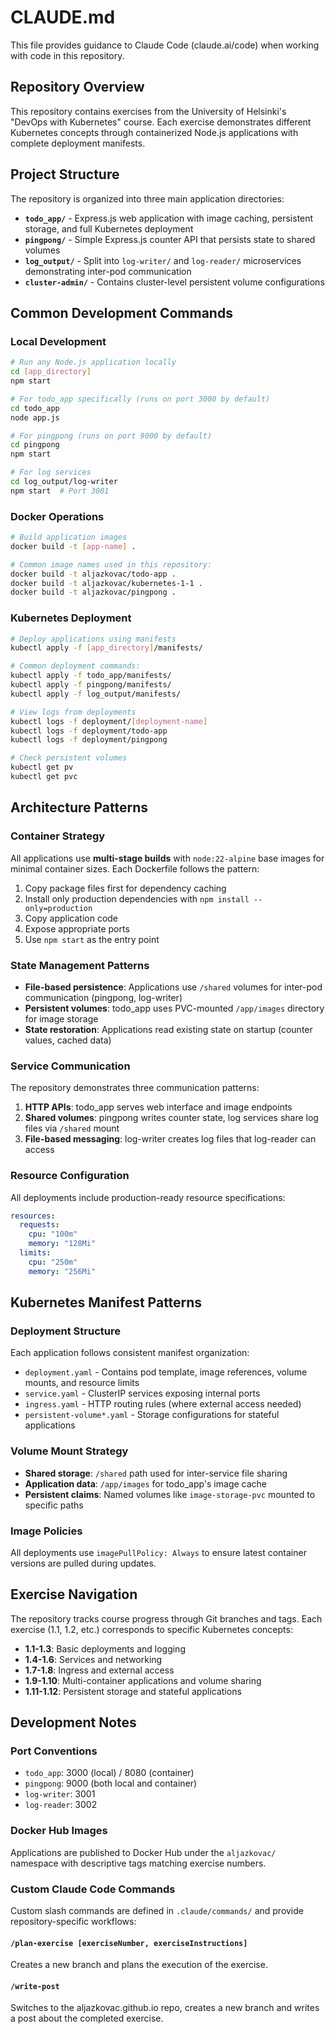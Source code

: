 # CLAUDE.md

This file provides guidance to Claude Code (claude.ai/code) when working with code in this repository.

## Repository Overview

This repository contains exercises from the University of Helsinki's "DevOps with Kubernetes" course. Each exercise demonstrates different Kubernetes concepts through containerized Node.js applications with complete deployment manifests.

## Project Structure

The repository is organized into three main application directories:

- **`todo_app/`** - Express.js web application with image caching, persistent storage, and full Kubernetes deployment
- **`pingpong/`** - Simple Express.js counter API that persists state to shared volumes  
- **`log_output/`** - Split into `log-writer/` and `log-reader/` microservices demonstrating inter-pod communication
- **`cluster-admin/`** - Contains cluster-level persistent volume configurations

## Common Development Commands

### Local Development

```bash
# Run any Node.js application locally
cd [app_directory]
npm start

# For todo_app specifically (runs on port 3000 by default)
cd todo_app
node app.js

# For pingpong (runs on port 9000 by default) 
cd pingpong
npm start

# For log services
cd log_output/log-writer
npm start  # Port 3001
```

### Docker Operations

```bash
# Build application images
docker build -t [app-name] .

# Common image names used in this repository:
docker build -t aljazkovac/todo-app .
docker build -t aljazkovac/kubernetes-1-1 .
docker build -t aljazkovac/pingpong .
```

### Kubernetes Deployment

```bash
# Deploy applications using manifests
kubectl apply -f [app_directory]/manifests/

# Common deployment commands:
kubectl apply -f todo_app/manifests/
kubectl apply -f pingpong/manifests/
kubectl apply -f log_output/manifests/

# View logs from deployments
kubectl logs -f deployment/[deployment-name]
kubectl logs -f deployment/todo-app
kubectl logs -f deployment/pingpong

# Check persistent volumes
kubectl get pv
kubectl get pvc
```

## Architecture Patterns

### Container Strategy

All applications use **multi-stage builds** with `node:22-alpine` base images for minimal container sizes. Each Dockerfile follows the pattern:

1. Copy package files first for dependency caching
2. Install only production dependencies with `npm install --only=production`
3. Copy application code
4. Expose appropriate ports
5. Use `npm start` as the entry point

### State Management Patterns

- **File-based persistence**: Applications use `/shared` volumes for inter-pod communication (pingpong, log-writer)
- **Persistent volumes**: todo_app uses PVC-mounted `/app/images` directory for image storage
- **State restoration**: Applications read existing state on startup (counter values, cached data)

### Service Communication

The repository demonstrates three communication patterns:

1. **HTTP APIs**: todo_app serves web interface and image endpoints
2. **Shared volumes**: pingpong writes counter state, log services share log files via `/shared` mount
3. **File-based messaging**: log-writer creates log files that log-reader can access

### Resource Configuration

All deployments include production-ready resource specifications:

```yaml
resources:
  requests:
    cpu: "100m" 
    memory: "128Mi"
  limits:
    cpu: "250m"
    memory: "256Mi"
```

## Kubernetes Manifest Patterns

### Deployment Structure

Each application follows consistent manifest organization:

- `deployment.yaml` - Contains pod template, image references, volume mounts, and resource limits
- `service.yaml` - ClusterIP services exposing internal ports
- `ingress.yaml` - HTTP routing rules (where external access needed)
- `persistent-volume*.yaml` - Storage configurations for stateful applications

### Volume Mount Strategy

- **Shared storage**: `/shared` path used for inter-service file sharing
- **Application data**: `/app/images` for todo_app's image cache
- **Persistent claims**: Named volumes like `image-storage-pvc` mounted to specific paths

### Image Policies

All deployments use `imagePullPolicy: Always` to ensure latest container versions are pulled during updates.

## Exercise Navigation

The repository tracks course progress through Git branches and tags. Each exercise (1.1, 1.2, etc.) corresponds to specific Kubernetes concepts:

- **1.1-1.3**: Basic deployments and logging
- **1.4-1.6**: Services and networking  
- **1.7-1.8**: Ingress and external access
- **1.9-1.10**: Multi-container applications and volume sharing
- **1.11-1.12**: Persistent storage and stateful applications

## Development Notes

### Port Conventions

- `todo_app`: 3000 (local) / 8080 (container)
- `pingpong`: 9000 (both local and container)  
- `log-writer`: 3001
- `log-reader`: 3002

### Docker Hub Images

Applications are published to Docker Hub under the `aljazkovac/` namespace with descriptive tags matching exercise numbers.

### Custom Claude Code Commands

Custom slash commands are defined in `.claude/commands/` and provide repository-specific workflows:

#### `/plan-exercise [exerciseNumber, exerciseInstructions]`

Creates a new branch and plans the execution of the exercise.

#### `/write-post`

Switches to the aljazkovac.github.io repo, creates a new branch and writes a post about the completed exercise.
